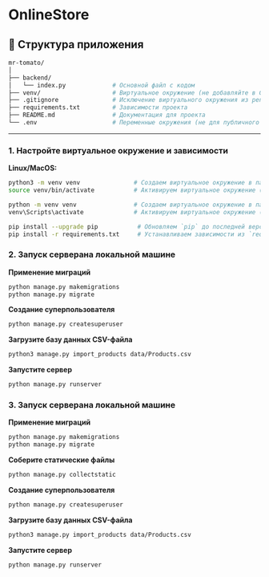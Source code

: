 # OnlineStore


## 📂 Структура приложения

```bash
mr-tomato/
│
├── backend/
│   └── index.py             # Основной файл с кодом
├── venv/                    # Виртуальное окружение (не добавляйте в Git)
├── .gitignore               # Исключение виртуального окружения из репозитория
├── requirements.txt         # Зависимости проекта
├── README.md                # Документация для проекта
└── .env                     # Переменные окружения (не для публичного репозитория)
```

---

### 1. Настройте виртуальное окружение и зависимости

**Linux/MacOS:**
```bash
python3 -m venv venv               # Создаем виртуальное окружение в папке `venv`
source venv/bin/activate           # Активируем виртуальное окружение (Linux/MacOS)
```

```bash
python -m venv venv                # Создаем виртуальное окружение в папке `venv`
venv\Scripts\activate              # Активируем виртуальное окружение (Windows)
```

```bash
pip install --upgrade pip           # Обновляем `pip` до последней версии (универсально для всех систем)
pip install -r requirements.txt     # Устанавливаем зависимости из `requirements.txt`
```

### 2. Запуск серверана локальной машине

**Применение миграций**
```bash
python manage.py makemigrations
python manage.py migrate
```
**Создание суперпользователя**
```bash
python manage.py createsuperuser
```
**Загрузите базу данных CSV-файла**
```bash
python3 manage.py import_products data/Products.csv
```
**Запустите сервер**
```bash
python manage.py runserver
```

### 3. Запуск серверана локальной машине

**Применение миграций**
```bash
python manage.py makemigrations
python manage.py migrate
```
**Соберите статические файлы**
```bash
python manage.py collectstatic
```
**Создание суперпользователя**
```bash
python manage.py createsuperuser
```
**Загрузите базу данных CSV-файла**
```bash
python3 manage.py import_products data/Products.csv
```
**Запустите сервер**
```bash
python manage.py runserver
```